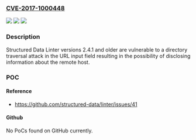 ### [CVE-2017-1000448](https://cve.mitre.org/cgi-bin/cvename.cgi?name=CVE-2017-1000448)
![](https://img.shields.io/static/v1?label=Product&message=n%2Fa&color=blue)
![](https://img.shields.io/static/v1?label=Version&message=n%2Fa&color=blue)
![](https://img.shields.io/static/v1?label=Vulnerability&message=n%2Fa&color=brighgreen)

### Description

Structured Data Linter versions 2.4.1 and older are vulnerable to a directory traversal attack in the URL input field resulting in the possibility of disclosing information about the remote host.

### POC

#### Reference
- https://github.com/structured-data/linter/issues/41

#### Github
No PoCs found on GitHub currently.

